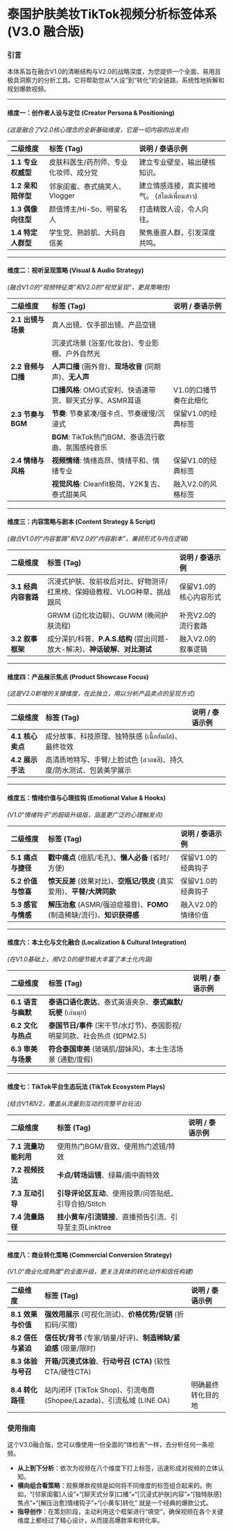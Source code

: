 # 泰国护肤美妆TikTok视频分析标签体系 (V3.0 融合版)

### 引言
本体系旨在融合V1.0的清晰结构与V2.0的战略深度，为您提供一个全面、易用且极具洞察力的分析工具。它将帮助您从“人设”到“转化”的全链路，系统性地拆解和规划爆款视频。

---

#### 维度一：创作者人设与定位 (Creator Persona & Positioning)
*(这是融合了V2.0核心理念的全新基础维度，它是一切内容的出发点)*

| 二级维度 | 标签 (Tag) | 说明 / 泰语示例 |
| :--- | :--- | :--- |
| **1.1 专业权威型** | 皮肤科医生/药剂师、专业化妆师、成分党 | 建立专业壁垒，输出硬核知识。 |
| **1.2 亲和陪伴型** | 邻家闺蜜、泰式搞笑人、Vlogger | 建立情感连接，真实接地气。 (สไตล์เพื่อนสาว) |
| **1.3 偶像向往型** | 颜值博主/Hi-So、明星名人 | 打造精致人设，令人向往。 |
| **1.4 特定人群型** | 学生党、熟龄肌、大码自信美 | 聚焦垂直人群，引发深度共鸣。 |

---

#### 维度二：视听呈现策略 (Visual & Audio Strategy)
*(融合V1.0的“视频特征类”和V2.0的“视觉呈现”，更具策略性)*

| 二级维度 | 标签 (Tag) | 说明 / 泰语示例 |
| :--- | :--- | :--- |
| **2.1 出镜与场景** | 真人出镜、仅手部出镜、产品空镜 | |
| | 沉浸式场景 (浴室/化妆台)、专业影棚、户外自然光 | |
| **2.2 音频与口播** | **人声口播** (画外音)、**现场收音** (同期声)、**无人声** | |
| | **口播风格**: OMG式安利、快语速带货、聊天式分享、ASMR耳语 | V1.0的口播节奏在此细化 |
| **2.3 节奏与BGM** | **节奏**: 节奏紧凑/强卡点、节奏缓慢/沉浸式 | 保留V1.0的经典标签 |
| | **BGM**: TikTok热门BGM、泰语流行歌曲、氛围感纯音乐 | |
| **2.4 情绪与风格** | **视频情绪**: 情绪高昂、情绪平和、情绪专业 | 保留V1.0的经典标签 |
| | **视觉风格**: Cleanfit极简、Y2K复古、泰式甜美风 | 融入V2.0的风格标签 |

---

#### 维度三：内容策略与剧本 (Content Strategy & Script)
*(融合V1.0的“内容套路”和V2.0的“内容剧本”，兼顾形式与内在逻辑)*

| 二级维度 | 标签 (Tag) | 说明 / 泰语示例 |
| :--- | :--- | :--- |
| **3.1 经典内容套路** | 沉浸式护肤、妆前妆后对比、好物测评/红黑榜、保姆级教程、VLOG种草、挑战跟风 | 保留V1.0的核心内容形式 |
| | GRWM (边化妆边聊)、GUWM (晚间护肤流程) | 补充V2.0的流行套路 |
| **3.2 叙事框架** | 成分深扒/科普、**P.A.S.结构** (提出问题-放大-解决)、**神话破解**、**对比测试** | 融入V2.0的叙事逻辑 |

---

#### 维度四：产品展示焦点 (Product Showcase Focus)
*(这是V2.0新增的关键维度，在此独立，用以分析产品卖点的呈现方式)*

| 二级维度 | 标签 (Tag) | 说明 / 泰语示例 |
| :--- | :--- | :--- |
| **4.1 核心卖点** | 成分故事、科技原理、独特肤感 (เนื้อสัมผัส)、最终妆效 | |
| **4.2 展示手法** | 高清质地特写、手臂/上脸试色 (สวอชสี)、持久度/防水测试、包装美学展示 | |

---

#### 维度五：情绪价值与心理挂钩 (Emotional Value & Hooks)
*(V1.0“情绪钩子”的超级升级版，涵盖更广泛的心理触发点)*

| 二级维度 | 标签 (Tag) | 说明 / 泰语示例 |
| :--- | :--- | :--- |
| **5.1 痛点与捷径** | **戳中痛点** (痘肌/毛孔)、**懒人必备** (省时/方便) | 保留V1.0的经典钩子 |
| **5.2 价值与惊喜** | **惊天反差** (效果对比)、**空瓶记/铁皮** (真实爱用)、**平替/大牌同款** | 保留V1.0的经典钩子 |
| **5.3 感官与情感** | **解压治愈** (ASMR/强迫症福音)、**FOMO** (制造稀缺/流行)、**知识获得感** | 融入V2.0的情绪价值 |

---

#### 维度六：本土化与文化融合 (Localization & Cultural Integration)
*(在V1.0基础上，用V2.0的细节极大丰富了本土化内涵)*

| 二级维度 | 标签 (Tag) | 说明 / 泰语示例 |
| :--- | :--- | :--- |
| **6.1 语言与幽默** | **泰语口语化表达**、泰式英语夹杂、**泰式幽默/玩梗** (เล่นมุก) | |
| **6.2 文化与热点** | **泰国节日/事件** (宋干节/水灯节)、泰国影视/明星同款、社会热点 (如PM2.5) | |
| **6.3 审美与场景** | **符合泰国审美** (玻璃肌/甜妹风)、本土生活场景 (通勤/度假) | |

---

#### 维度七：TikTok平台生态玩法 (TikTok Ecosystem Plays)
*(结合V1和V2，覆盖从流量到互动的完整平台玩法)*

| 二级维度 | 标签 (Tag) | 说明 / 泰语示例 |
| :--- | :--- | :--- |
| **7.1 流量功能利用** | 使用热门BGM/音效、使用热门滤镜/特效 | |
| **7.2 视频技法** | **卡点/转场运镜**、绿幕/画中画特效 | |
| **7.3 互动引导** | **引导评论区互动**、使用投票/问答贴纸、引导合拍/Stitch | |
| **7.4 流量路径** | **挂小黄车/引流链接**、直播预告引流、引导至主页Linktree | |

---

#### 维度八：商业转化策略 (Commercial Conversion Strategy)
*(V1.0“商业化成熟度”的全面升级，更关注具体的转化动作和信任构建)*

| 二级维度 | 标签 (Tag) | 说明 / 泰语示例 |
| :--- | :--- | :--- |
| **8.1 效果与价值** | **强效用展示** (可视化测试)、**价格优势/促销** (折扣码/买赠) | |
| **8.2 信任与紧迫** | **信任状/背书** (专家/销量/好评)、**制造稀缺/紧迫感** (限量/限时) | |
| **8.3 体验与号召** | **开箱/沉浸式体验**、**行动号召 (CTA)** (软性CTA/硬性CTA) | |
| **8.4 转化路径** | 站内闭环 (TikTok Shop)、引流电商 (Shopee/Lazada)、引流私域 (LINE OA) | 明确最终转化目的地 |

### 使用指南

这个V3.0融合版，您可以像使用一份全面的“体检表”一样，去分析任何一条视频。
* **从上到下分析**：依次为视频在八个维度下打上标签，迅速形成对视频的立体认知。
* **横向组合看策略**：观察爆款视频是如何将不同维度的标签组合起来的。例如，“[邻家闺蜜]人设”+“[聊天式分享]口播”+“[沉浸式护肤]内容”+“[独特肤感]焦点”+“[解压治愈]情绪钩子”+“[小黄车]转化” 就是一个经典的爆款公式。
* **指导创作**：在策划阶段，主动利用这个框架进行“填空”，确保视频在各个关键维度上都经过了精心设计，从而提高爆款率和转化率。